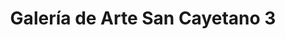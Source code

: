 ---
title: "Galería de Arte San Cayetano 3"
url: /zaragoza/galeria-de-arte-san-cayetano-3/
shop: arte
---